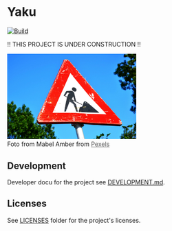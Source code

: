 <!--
SPDX-FileCopyrightText: 2024 grow platform GmbH

SPDX-License-Identifier: MIT
-->

# Yaku
[![Build](https://github.com/B-S-F/yaku/actions/workflows/build.yml/badge.svg)](https://github.com/B-S-F/yaku/actions/workflows/build.yml)

!! THIS PROJECT IS UNDER CONSTRUCTION !!

<img src="./misc/under-construction.jpg" alt="Under Construction" width="300"/>
<figcaption>
Foto from Mabel Amber from <a href="https://www.pexels.com/de-de/foto/nahaufnahme-fotografie-der-roten-und-weissen-strassenbeschilderung-117602/" target="_blank" style="color: #555;">Pexels</a>
</figcaption>

## Development
Developer docu for the project see [DEVELOPMENT.md](./DEVELOPMENT.md).

## Licenses
See [LICENSES](./LICENSES) folder for the project's licenses.

